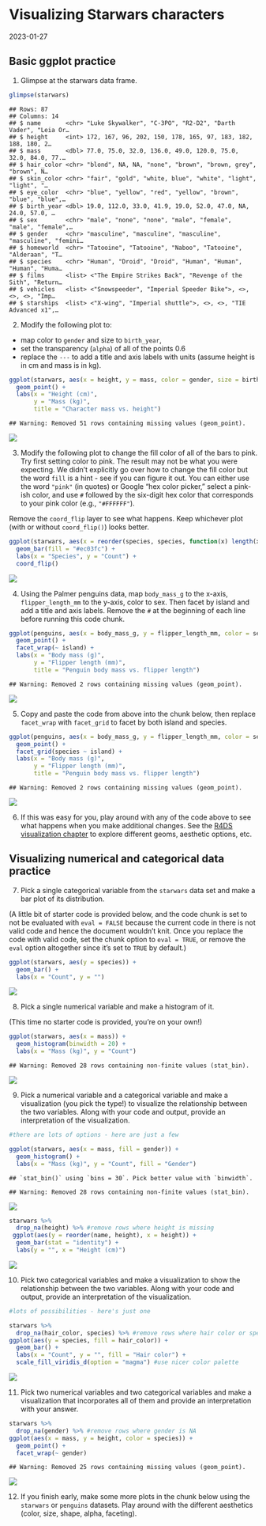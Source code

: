 Visualizing Starwars characters
================
2023-01-27

## Basic ggplot practice

1.  Glimpse at the starwars data frame.

<!-- end list -->

``` r
glimpse(starwars)
```

    ## Rows: 87
    ## Columns: 14
    ## $ name       <chr> "Luke Skywalker", "C-3PO", "R2-D2", "Darth Vader", "Leia Or…
    ## $ height     <int> 172, 167, 96, 202, 150, 178, 165, 97, 183, 182, 188, 180, 2…
    ## $ mass       <dbl> 77.0, 75.0, 32.0, 136.0, 49.0, 120.0, 75.0, 32.0, 84.0, 77.…
    ## $ hair_color <chr> "blond", NA, NA, "none", "brown", "brown, grey", "brown", N…
    ## $ skin_color <chr> "fair", "gold", "white, blue", "white", "light", "light", "…
    ## $ eye_color  <chr> "blue", "yellow", "red", "yellow", "brown", "blue", "blue",…
    ## $ birth_year <dbl> 19.0, 112.0, 33.0, 41.9, 19.0, 52.0, 47.0, NA, 24.0, 57.0, …
    ## $ sex        <chr> "male", "none", "none", "male", "female", "male", "female",…
    ## $ gender     <chr> "masculine", "masculine", "masculine", "masculine", "femini…
    ## $ homeworld  <chr> "Tatooine", "Tatooine", "Naboo", "Tatooine", "Alderaan", "T…
    ## $ species    <chr> "Human", "Droid", "Droid", "Human", "Human", "Human", "Huma…
    ## $ films      <list> <"The Empire Strikes Back", "Revenge of the Sith", "Return…
    ## $ vehicles   <list> <"Snowspeeder", "Imperial Speeder Bike">, <>, <>, <>, "Imp…
    ## $ starships  <list> <"X-wing", "Imperial shuttle">, <>, <>, "TIE Advanced x1",…

2.  Modify the following plot to:

<!-- end list -->

  - map color to `gender` and size to `birth_year`,  
  - set the transparency (`alpha`) of all of the points 0.6  
  - replace the `---` to add a title and axis labels with units (assume
    height is in cm and mass is in kg).

<!-- end list -->

``` r
ggplot(starwars, aes(x = height, y = mass, color = gender, size = birth_year)) +
  geom_point() +
  labs(x = "Height (cm)",
       y = "Mass (kg)",
       title = "Character mass vs. height")
```

    ## Warning: Removed 51 rows containing missing values (geom_point).

![](starwars-solutions_files/figure-gfm/unnamed-chunk-1-1.png)<!-- -->

3.  Modify the following plot to change the fill color of all of the
    bars to pink. Try first setting color to pink. The result may not be
    what you were expecting. We didn’t explicitly go over how to change
    the fill color but the word `fill` is a hint - see if you can figure
    it out. You can either use the word `"pink"` (in quotes) or Google
    “hex color picker,” select a pink-ish color, and use `#` followed
    by the six-digit hex color that corresponds to your pink color
    (e.g., `"#FFFFFF"`).

Remove the `coord_flip` layer to see what happens. Keep whichever plot
(with or without `coord_flip()`) looks better.

``` r
ggplot(starwars, aes(x = reorder(species, species, function(x) length(x)))) +
  geom_bar(fill = "#ec03fc") +
  labs(x = "Species", y = "Count") +
  coord_flip()
```

![](starwars-solutions_files/figure-gfm/scatterplot-1.png)<!-- -->

4.  Using the Palmer penguins data, map `body_mass_g` to the x-axis,
    `flipper_length_mm` to the y-axis, color to sex. Then facet by
    island and add a title and axis labels. Remove the `#` at the
    beginning of each line before running this code chunk.

<!-- end list -->

``` r
ggplot(penguins, aes(x = body_mass_g, y = flipper_length_mm, color = sex)) +
  geom_point() +
  facet_wrap(~ island) +
  labs(x = "Body mass (g)",
       y = "Flipper length (mm)",
       title = "Penguin body mass vs. flipper length")
```

    ## Warning: Removed 2 rows containing missing values (geom_point).

![](starwars-solutions_files/figure-gfm/unnamed-chunk-2-1.png)<!-- -->

5.  Copy and paste the code from above into the chunk below, then
    replace `facet_wrap` with `facet_grid` to facet by both island and
    species.

<!-- end list -->

``` r
ggplot(penguins, aes(x = body_mass_g, y = flipper_length_mm, color = sex)) +
  geom_point() +
  facet_grid(species ~ island) +
  labs(x = "Body mass (g)",
       y = "Flipper length (mm)",
       title = "Penguin body mass vs. flipper length")
```

    ## Warning: Removed 2 rows containing missing values (geom_point).

![](starwars-solutions_files/figure-gfm/unnamed-chunk-3-1.png)<!-- -->

6.  If this was easy for you, play around with any of the code above to
    see what happens when you make additional changes. See the [R4DS
    visualization
    chapter](https://r4ds.had.co.nz/data-visualisation.html) to explore
    different geoms, aesthetic options, etc.

## Visualizing numerical and categorical data practice

7.  Pick a single categorical variable from the `starwars` data set and
    make a bar plot of its distribution.

(A little bit of starter code is provided below, and the code chunk is
set to not be evaluated with `eval = FALSE` because the current code in
there is not valid code and hence the document wouldn’t knit. Once you
replace the code with valid code, set the chunk option to `eval = TRUE`,
or remove the `eval` option altogether since it’s set to `TRUE` by
default.)

``` r
ggplot(starwars, aes(y = species)) +
  geom_bar() +
  labs(x = "Count", y = "")
```

![](starwars-solutions_files/figure-gfm/barplot-1.png)<!-- -->

8.  Pick a single numerical variable and make a histogram of it.

(This time no starter code is provided, you’re on your own\!)

``` r
ggplot(starwars, aes(x = mass)) +
  geom_histogram(binwidth = 20) +
  labs(x = "Mass (kg)", y = "Count")
```

    ## Warning: Removed 28 rows containing non-finite values (stat_bin).

![](starwars-solutions_files/figure-gfm/histogram-1.png)<!-- -->

9.  Pick a numerical variable and a categorical variable and make a
    visualization (you pick the type\!) to visualize the relationship
    between the two variables. Along with your code and output, provide
    an interpretation of the visualization.

<!-- end list -->

``` r
#there are lots of options - here are just a few

ggplot(starwars, aes(x = mass, fill = gender)) +
  geom_histogram() +
  labs(x = "Mass (kg)", y = "Count", fill = "Gender")
```

    ## `stat_bin()` using `bins = 30`. Pick better value with `binwidth`.

    ## Warning: Removed 28 rows containing non-finite values (stat_bin).

![](starwars-solutions_files/figure-gfm/num-cat-1.png)<!-- -->

``` r
starwars %>%
  drop_na(height) %>% #remove rows where height is missing
 ggplot(aes(y = reorder(name, height), x = height)) +
  geom_bar(stat = "identity") +
  labs(y = "", x = "Height (cm)")
```

![](starwars-solutions_files/figure-gfm/num-cat-2.png)<!-- -->

10. Pick two categorical variables and make a visualization to show the
    relationship between the two variables. Along with your code and
    output, provide an interpretation of the visualization.

<!-- end list -->

``` r
#lots of possibilities - here's just one

starwars %>%
  drop_na(hair_color, species) %>% #remove rows where hair color or species is missing
ggplot(aes(y = species, fill = hair_color)) +
  geom_bar() +
  labs(x = "Count", y = "", fill = "Hair color") +
  scale_fill_viridis_d(option = "magma") #use nicer color palette
```

![](starwars-solutions_files/figure-gfm/cat-cat-1.png)<!-- -->

11. Pick two numerical variables and two categorical variables and make
    a visualization that incorporates all of them and provide an
    interpretation with your answer.

<!-- end list -->

``` r
starwars %>%
  drop_na(gender) %>% #remove rows where gender is NA
ggplot(aes(x = mass, y = height, color = species)) +
  geom_point() +
  facet_wrap(~ gender)
```

    ## Warning: Removed 25 rows containing missing values (geom_point).

![](starwars-solutions_files/figure-gfm/multi-1.png)<!-- -->

12. If you finish early, make some more plots in the chunk below using
    the `starwars` or `penguins` datasets. Play around with the
    different aesthetics (color, size, shape, alpha, faceting).

